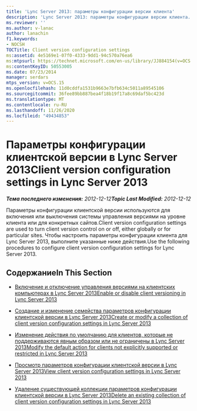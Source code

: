 ```yaml
---
title: 'Lync Server 2013: параметры конфигурации версии клиента'
description: 'Lync Server 2013: параметры конфигурации версии клиента.'
ms.reviewer: ''
ms.author: v-lanac
author: lanachin
f1.keywords:
- NOCSH
TOCTitle: Client version configuration settings
ms:assetid: 4e5169e1-07f0-4333-9dd1-94c570a76ea6
ms:mtpsurl: https://technet.microsoft.com/en-us/library/JJ884154(v=OCS.15)
ms:contentKeyID: 50553005
ms.date: 07/23/2014
manager: serdars
mtps_version: v=OCS.15
ms.openlocfilehash: 11d0cddfa1531b9663e7bfb634c5011a89545106
ms.sourcegitcommit: 36fee89bb887bea4f18b19f17a8c69daf5bc423d
ms.translationtype: MT
ms.contentlocale: ru-RU
ms.lasthandoff: 11/26/2020
ms.locfileid: "49434853"
---
```

# <a name="client-version-configuration-settings-in-lync-server-2013"></a><span data-ttu-id="9f6ab-103">Параметры конфигурации клиентской версии в Lync Server 2013</span><span class="sxs-lookup"><span data-stu-id="9f6ab-103">Client version configuration settings in Lync Server 2013</span></span>

<div data-xmlns="http://www.w3.org/1999/xhtml">

<div class="topic" data-xmlns="http://www.w3.org/1999/xhtml" data-msxsl="urn:schemas-microsoft-com:xslt" data-cs="https://msdn.microsoft.com/">

<div data-asp="https://msdn2.microsoft.com/asp">



</div>

<div id="mainSection">

<div id="mainBody"><span data-ttu-id="9f6ab-104">

<span> </span></span><span class="sxs-lookup"><span data-stu-id="9f6ab-104">

<span> </span></span></span>

<span data-ttu-id="9f6ab-105">_**Тема последнего изменения:** 2012-12-12_</span><span class="sxs-lookup"><span data-stu-id="9f6ab-105">_**Topic Last Modified:** 2012-12-12_</span></span>

<span data-ttu-id="9f6ab-106">Параметры конфигурации клиентской версии используются для включения или выключения системы управления версиями на уровне клиента или для конкретных сайтов.</span><span class="sxs-lookup"><span data-stu-id="9f6ab-106">Client version configuration settings are used to turn client version control on or off, either globally or for particular sites.</span></span> <span data-ttu-id="9f6ab-107">Чтобы настроить параметры конфигурации клиента для Lync Server 2013, выполните указанные ниже действия.</span><span class="sxs-lookup"><span data-stu-id="9f6ab-107">Use the following procedures to configure client version configuration settings for Lync Server 2013.</span></span>

<div>

## <a name="in-this-section"></a><span data-ttu-id="9f6ab-108">Содержание</span><span class="sxs-lookup"><span data-stu-id="9f6ab-108">In This Section</span></span>

  - [<span data-ttu-id="9f6ab-109">Включение и отключение управления версиями на клиентских компьютерах в Lync Server 2013</span><span class="sxs-lookup"><span data-stu-id="9f6ab-109">Enable or disable client versioning in Lync Server 2013</span></span>](lync-server-2013-enable-or-disable-client-versioning.md)

  - [<span data-ttu-id="9f6ab-110">Создание и изменение семейства параметров конфигурации клиентской версии в Lync Server 2013</span><span class="sxs-lookup"><span data-stu-id="9f6ab-110">Create or modify a collection of client version configuration settings in Lync Server 2013</span></span>](lync-server-2013-create-or-modify-a-collection-of-client-version-configuration-settings.md)

  - [<span data-ttu-id="9f6ab-111">Изменение действия по умолчанию для клиентов, которые не поддерживаются явным образом или не ограничены в Lync Server 2013</span><span class="sxs-lookup"><span data-stu-id="9f6ab-111">Modify the default action for clients not explicitly supported or restricted in Lync Server 2013</span></span>](lync-server-2013-modify-the-default-action-for-clients-not-explicitly-supported-or-restricted.md)

  - [<span data-ttu-id="9f6ab-112">Просмотр параметров конфигурации клиентской версии в Lync Server 2013</span><span class="sxs-lookup"><span data-stu-id="9f6ab-112">View client version configuration settings in Lync Server 2013</span></span>](lync-server-2013-view-client-version-configuration-settings.md)

  - [<span data-ttu-id="9f6ab-113">Удаление существующей коллекции параметров конфигурации клиентской версии в Lync Server 2013</span><span class="sxs-lookup"><span data-stu-id="9f6ab-113">Delete an existing collection of client version configuration settings in Lync Server 2013</span></span>](lync-server-2013-delete-an-existing-collection-of-client-version-configuration-settings.md)

<span data-ttu-id="9f6ab-114"></div>

</div>

<span> </span>

</div>

</div>

</span><span class="sxs-lookup"><span data-stu-id="9f6ab-114"></div>

</div>

<span> </span>

</div>

</div>

</span></span></div>

